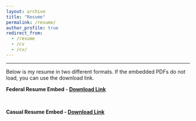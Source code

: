 ```yaml
---
layout: archive
title: "Resume"
permalink: /resume/
author_profile: true
redirect_from:
  - /resume
  - /cv
  - /cv/
---
```


------
Below is my resume in two different formats. If the embedded PDFs do not load, you can use the download link.

**Federal Resume Embed - [Download Link](http://heej-jhj.github.io/files/WTFederalResume.pdf)**
<object data="/files/WTCasualResume.pdf" width="1000" height="1000" type='application/pdf'></object>

<br>

**Casual Resume Embed - [Download Link](http://heej-jhj.github.io/files/WTCasualResume.pdf)**
<object data="/files/TempWTCasualResume.pdf" width="1000" height="1000" type='application/pdf'></object>